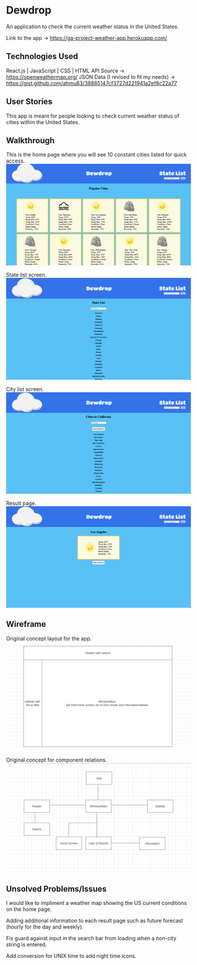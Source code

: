# Dewdrop
An application to check the current weather status in the United States.

Link to the app -> https://ga-project-weather-app.herokuapp.com/

## Technologies Used
React.js | JavaScript | CSS | HTML
API Source -> https://openweathermap.org/
JSON Data (I revised to fit my needs) -> https://gist.github.com/ahmu83/38865147cf3727d221941a2ef8c22a77

## User Stories
This app is meant for people looking to check current weather status of cities within the United States.

## Walkthrough
This is the home page where you will see 10 constant cities listed for quick access.
![Home Screen](./src/read-me-images/home-screen.png)

State list screen.
![State List](./src/read-me-images/state-list.png)

City list screen.
![City List](./src/read-me-images/city-list.png)

Result page.
![Results](./src/read-me-images/result.png)

## Wireframe
Original concept layout for the app.
![Main Page Layout](./src/read-me-images/wireframe-main-layout.png)

Original concept for component relations.
![Component Layout](./src/read-me-images/wireframe-component-path.png)

## Unsolved Problems/Issues
I would like to impliment a weather map showing the US current conditions on the home page.

Adding additional information to each result page such as future forecast (hourly for the day and weekly).

Fix guard against input in the search bar from loading when a non-city string is entered.

Add conversion for UNIX time to add night time icons.